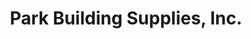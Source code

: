 ---
title: "Park Building Supplies, Inc."
url: /schenectady/park-building-supplies-inc/
shop: Eisenwaren
---